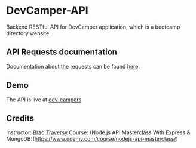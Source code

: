 # DevCamper-API
Backend RESTful API for DevCamper application, which is a bootcamp directory website.

## API Requests documentation
Documentation about the requests can be found [here](https://documenter.getpostman.com/view/9420864/SW7c3TGe?version=latest).

## Demo
The API is live at [dev-campers](https://dev-campers.herokuapp.com/)

## Credits
Instructor: [Brad Traversy](https://github.com/bradtraversy)
Course: (Node.js API Masterclass With Express & MongoDB](https://www.udemy.com/course/nodejs-api-masterclass/) 
